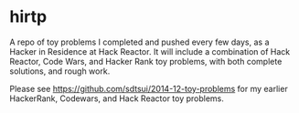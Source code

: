 # hirtp
A repo of toy problems I completed and pushed every few days, as a Hacker in Residence at Hack Reactor. It will include a combination of Hack Reactor, Code Wars, and Hacker Rank toy problems, with both complete solutions, and rough work.

Please see https://github.com/sdtsui/2014-12-toy-problems for my earlier HackerRank, Codewars, and Hack Reactor toy problems.